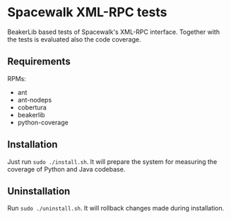 Spacewalk XML-RPC tests
=======================

BeakerLib based tests of Spacewalk's XML-RPC interface. Together with the tests
is evaluated also the code coverage.

Requirements
------------

RPMs:

* ant
* ant-nodeps
* cobertura
* beakerlib
* python-coverage

Installation
------------

Just run `sudo ./install.sh`. It will prepare the system for measuring the coverage of Python and Java codebase.

Uninstallation
--------------

Run `sudo ./uninstall.sh`. It will rollback changes made during installation.
